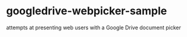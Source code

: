 # googledrive-webpicker-sample
attempts at presenting web users with a Google Drive document picker
